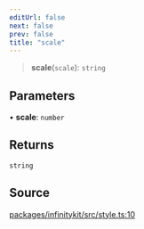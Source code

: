 ```yaml
---
editUrl: false
next: false
prev: false
title: "scale"
---
```


> **scale**(`scale`): `string`

## Parameters

• **scale**: `number`

## Returns

`string`

## Source

[packages/infinitykit/src/style.ts:10](https://github.com/nodenogg-in/alpha-p2p/blob/aa60360/packages/infinitykit/src/style.ts#L10)
